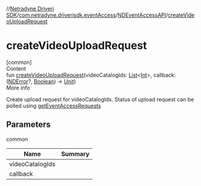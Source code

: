 //[Netradyne Driveri SDK](../../index.md)/[com.netradyne.driverisdk.eventAccess](../index.md)/[NDEventAccessAPI](index.md)/[createVideoUploadRequest](create-video-upload-request.md)



# createVideoUploadRequest  
[common]  
Content  
fun [createVideoUploadRequest](create-video-upload-request.md)(videoCatalogIds: [List](https://kotlinlang.org/api/latest/jvm/stdlib/kotlin.collections/-list/index.html)<[Int](https://kotlinlang.org/api/latest/jvm/stdlib/kotlin/-int/index.html)>, callback: ([NDError](../../com.netradyne.driverisdk/-n-d-error/index.md)?, [Boolean](https://kotlinlang.org/api/latest/jvm/stdlib/kotlin/-boolean/index.html)) -> [Unit](https://kotlinlang.org/api/latest/jvm/stdlib/kotlin/-unit/index.html))  
More info  


Create upload request for videoCatalogIds. Status of upload request can be polled using [getEventAccessRequests](get-event-access-requests.md)



## Parameters  
  
common  
  
|  Name|  Summary| 
|---|---|
| <a name="com.netradyne.driverisdk.eventAccess/NDEventAccessAPI/createVideoUploadRequest/#kotlin.collections.List[kotlin.Int]#kotlin.Function2[com.netradyne.driverisdk.NDError?,kotlin.Boolean,kotlin.Unit]/PointingToDeclaration/"></a>videoCatalogIds| <a name="com.netradyne.driverisdk.eventAccess/NDEventAccessAPI/createVideoUploadRequest/#kotlin.collections.List[kotlin.Int]#kotlin.Function2[com.netradyne.driverisdk.NDError?,kotlin.Boolean,kotlin.Unit]/PointingToDeclaration/"></a>
| <a name="com.netradyne.driverisdk.eventAccess/NDEventAccessAPI/createVideoUploadRequest/#kotlin.collections.List[kotlin.Int]#kotlin.Function2[com.netradyne.driverisdk.NDError?,kotlin.Boolean,kotlin.Unit]/PointingToDeclaration/"></a>callback| <a name="com.netradyne.driverisdk.eventAccess/NDEventAccessAPI/createVideoUploadRequest/#kotlin.collections.List[kotlin.Int]#kotlin.Function2[com.netradyne.driverisdk.NDError?,kotlin.Boolean,kotlin.Unit]/PointingToDeclaration/"></a>
  
  




